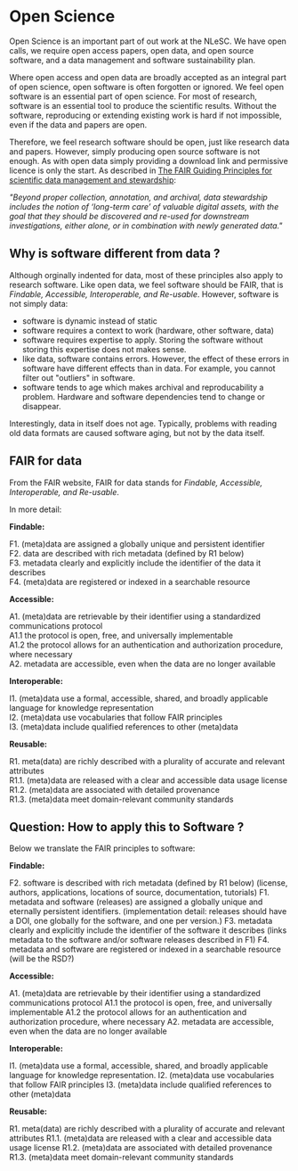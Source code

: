 # Open Science 

Open Science is an important part of out work at the NLeSC. We have open calls, we require open access papers, open data, and open source software, and a data management and software sustainability plan.

Where open access and open data are broadly accepted as an integral part of open science, open software is often forgotten or ignored. We feel open software is an essential part of open science. For most of research, software is an essential tool to produce the scientific results. Without the software, reproducing or extending existing work is hard if not impossible, even if the data and papers are open. 

Therefore, we feel research software should be open, just like research data and papers. However, simply producing open source software is not enough. As with open data simply providing a download link and permissive licence is only the start. As described in [The FAIR Guiding Principles for scientific data management and stewardship](https://www.nature.com/articles/sdata201618): 

_"Beyond proper collection, annotation, and archival, data stewardship includes the notion of ‘long-term care’ of valuable digital assets, with the goal that they should be discovered and re-used for downstream investigations, either alone, or in combination with newly generated data."_ 

## Why is software different from data ?

Although orginally indented for data, most of these principles also apply to research software. Like open data, we feel software should be FAIR, that is _Findable, Accessible, Interoperable, and Re-usable_. However, software is not simply data: 

- software is dynamic instead of static
- software requires a context to work (hardware, other software, data)
- software requires expertise to apply. Storing the software without storing this expertise does not makes sense. 
- like data, software contains errors. However, the effect of these errors in software have different effects than in data. For example, you cannot filter out "outliers" in software.
- software tends to age which makes archival and reproducability a problem. Hardware and software dependencies tend to change or disappear. 

Interestingly, data in itself does not age. Typically, problems with reading old data formats are caused software aging, but not by the data itself. 

## FAIR for data

From the FAIR website, FAIR for data stands for _Findable, Accessible, Interoperable, and Re-usable_.

In more detail:

__Findable:__ 

F1. (meta)data are assigned a globally unique and persistent identifier  
F2. data are described with rich metadata (defined by R1 below)  
F3. metadata clearly and explicitly include the identifier of the data it describes  
F4. (meta)data are registered or indexed in a searchable resource  
 
__Accessible:__

A1. (meta)data are retrievable by their identifier using a standardized communications protocol  
A1.1 the protocol is open, free, and universally implementable  
A1.2 the protocol allows for an authentication and authorization procedure, where necessary  
A2. metadata are accessible, even when the data are no longer available  

__Interoperable:__

I1. (meta)data use a formal, accessible, shared, and broadly applicable language for knowledge representation  
I2. (meta)data use vocabularies that follow FAIR principles  
I3. (meta)data include qualified references to other (meta)data  

__Reusable:__

R1. meta(data) are richly described with a plurality of accurate and relevant attributes  
R1.1. (meta)data are released with a clear and accessible data usage license  
R1.2. (meta)data are associated with detailed provenance  
R1.3. (meta)data meet domain-relevant community standards  

## Question: How to apply this to Software ? 

Below we translate the FAIR principles to software:

__Findable:__ 

F2. software is described with rich metadata (defined by R1 below)
   (license, authors, applications, locations of source, documentation, tutorials) 
F1. metadata and software (releases) are assigned a globally unique and eternally persistent identifiers.
   (implementation detail: releases should have a DOI, one globally for the software, and one per version.)
F3. metadata clearly and explicitly include the identifier of the software it describes
   (links metadata to the software and/or software releases described in F1)
F4. metadata and software are registered or indexed in a searchable resource
   (will be the RSD?)
 
__Accessible:__

A1. (meta)data are retrievable by their identifier using a standardized communications protocol
A1.1 the protocol is open, free, and universally implementable
A1.2 the protocol allows for an authentication and authorization procedure, where necessary
A2. metadata are accessible, even when the data are no longer available

__Interoperable:__

I1. (meta)data use a formal, accessible, shared, and broadly applicable language for knowledge representation.
I2. (meta)data use vocabularies that follow FAIR principles
I3. (meta)data include qualified references to other (meta)data

__Reusable:__

R1. meta(data) are richly described with a plurality of accurate and relevant attributes
R1.1. (meta)data are released with a clear and accessible data usage license
R1.2. (meta)data are associated with detailed provenance
R1.3. (meta)data meet domain-relevant community standards
